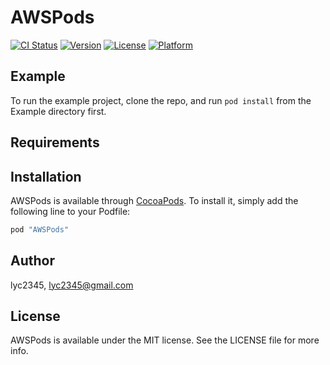 # AWSPods

[![CI Status](http://img.shields.io/travis/lyc2345/AWSPods.svg?style=flat)](https://travis-ci.org/lyc2345/AWSPods)
[![Version](https://img.shields.io/cocoapods/v/AWSPods.svg?style=flat)](http://cocoapods.org/pods/AWSPods)
[![License](https://img.shields.io/cocoapods/l/AWSPods.svg?style=flat)](http://cocoapods.org/pods/AWSPods)
[![Platform](https://img.shields.io/cocoapods/p/AWSPods.svg?style=flat)](http://cocoapods.org/pods/AWSPods)

## Example

To run the example project, clone the repo, and run `pod install` from the Example directory first.

## Requirements

## Installation

AWSPods is available through [CocoaPods](http://cocoapods.org). To install
it, simply add the following line to your Podfile:

```ruby
pod "AWSPods"
```

## Author

lyc2345, lyc2345@gmail.com

## License

AWSPods is available under the MIT license. See the LICENSE file for more info.
